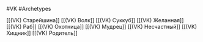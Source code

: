 #VK  #Archetypes

[[(VK) Старейшина]]
[[(VK) Волк]]
[[(VK) Суккуб]]
[[(VK) Желанная]]
[[(VK) Раб]]
[[(VK) Охотница]]
[[(VK) Мудрец]]
[[(VK) Несчастный]]
[[(VK) Хищник]]
[[(VK) Родитель]]



